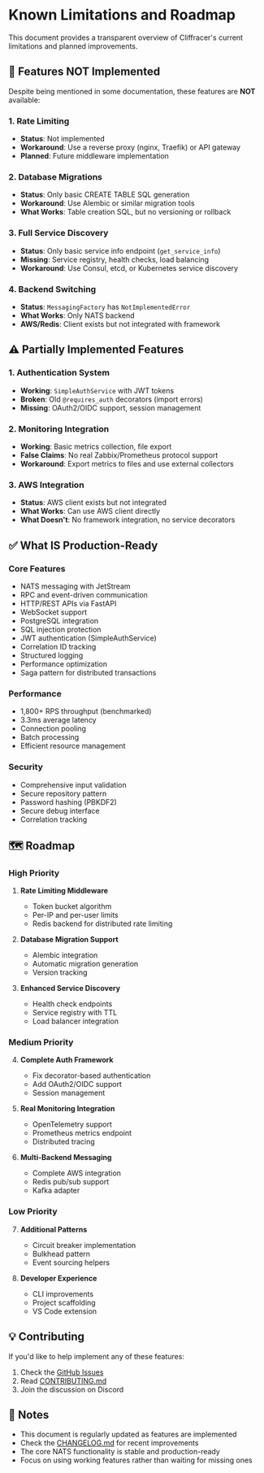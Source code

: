 # Known Limitations and Roadmap

This document provides a transparent overview of Cliffracer's current limitations and planned improvements.

## 🚫 Features NOT Implemented

Despite being mentioned in some documentation, these features are **NOT** available:

### 1. Rate Limiting
- **Status**: Not implemented
- **Workaround**: Use a reverse proxy (nginx, Traefik) or API gateway
- **Planned**: Future middleware implementation

### 2. Database Migrations
- **Status**: Only basic CREATE TABLE SQL generation
- **Workaround**: Use Alembic or similar migration tools
- **What Works**: Table creation SQL, but no versioning or rollback

### 3. Full Service Discovery
- **Status**: Only basic service info endpoint (`get_service_info`)
- **Missing**: Service registry, health checks, load balancing
- **Workaround**: Use Consul, etcd, or Kubernetes service discovery

### 4. Backend Switching
- **Status**: `MessagingFactory` has `NotImplementedError`
- **What Works**: Only NATS backend
- **AWS/Redis**: Client exists but not integrated with framework

## ⚠️ Partially Implemented Features

### 1. Authentication System
- **Working**: `SimpleAuthService` with JWT tokens
- **Broken**: Old `@requires_auth` decorators (import errors)
- **Missing**: OAuth2/OIDC support, session management

### 2. Monitoring Integration
- **Working**: Basic metrics collection, file export
- **False Claims**: No real Zabbix/Prometheus protocol support
- **Workaround**: Export metrics to files and use external collectors

### 3. AWS Integration
- **Status**: AWS client exists but not integrated
- **What Works**: Can use AWS client directly
- **What Doesn't**: No framework integration, no service decorators

## ✅ What IS Production-Ready

### Core Features
- NATS messaging with JetStream
- RPC and event-driven communication
- HTTP/REST APIs via FastAPI
- WebSocket support
- PostgreSQL integration
- SQL injection protection
- JWT authentication (SimpleAuthService)
- Correlation ID tracking
- Structured logging
- Performance optimization
- Saga pattern for distributed transactions

### Performance
- 1,800+ RPS throughput (benchmarked)
- 3.3ms average latency
- Connection pooling
- Batch processing
- Efficient resource management

### Security
- Comprehensive input validation
- Secure repository pattern
- Password hashing (PBKDF2)
- Secure debug interface
- Correlation tracking

## 🗺️ Roadmap

### High Priority
1. **Rate Limiting Middleware**
   - Token bucket algorithm
   - Per-IP and per-user limits
   - Redis backend for distributed rate limiting

2. **Database Migration Support**
   - Alembic integration
   - Automatic migration generation
   - Version tracking

3. **Enhanced Service Discovery**
   - Health check endpoints
   - Service registry with TTL
   - Load balancer integration

### Medium Priority
4. **Complete Auth Framework**
   - Fix decorator-based authentication
   - Add OAuth2/OIDC support
   - Session management

5. **Real Monitoring Integration**
   - OpenTelemetry support
   - Prometheus metrics endpoint
   - Distributed tracing

6. **Multi-Backend Messaging**
   - Complete AWS integration
   - Redis pub/sub support
   - Kafka adapter

### Low Priority
7. **Additional Patterns**
   - Circuit breaker implementation
   - Bulkhead pattern
   - Event sourcing helpers

8. **Developer Experience**
   - CLI improvements
   - Project scaffolding
   - VS Code extension

## 💡 Contributing

If you'd like to help implement any of these features:

1. Check the [GitHub Issues](https://github.com/sndwch/microservices/issues)
2. Read [CONTRIBUTING.md](CONTRIBUTING.md)
3. Join the discussion on Discord

## 📝 Notes

- This document is regularly updated as features are implemented
- Check the [CHANGELOG.md](CHANGELOG.md) for recent improvements
- The core NATS functionality is stable and production-ready
- Focus on using working features rather than waiting for missing ones